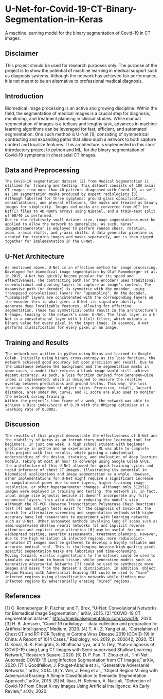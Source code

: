 # U-Net-for-Covid-19-CT-Binary-Segmentation-in-Keras
A machine learning model for the binary segmentation of Covid-19 in CT images.


## Disclaimer
  This project should be used for research purposes only. The purpose of the project is to show the potential of machine learning in medical support such as diagnosis systems. Although the network has achieved fair performance, it is not meant to be an alternative to professional medical diagnosis.

## Introduction
  Biomedical image processing is an active and growing discipline. Within the field, the segmentation of medical images is a crucial step for diagnosis, monitoring, and treatment planning in clinical studies. While manual segmentation of images is a tedious and lengthy task, advances in machine learning algorithms can be leveraged for fast, efficient, and automated segmentation. One such method is U-Net [1], consisting of symmetrical contracting and expanding paths that allow such a network to both capture context and localize features. This architecture is implemented in this short introductory project to python and ML, for the binary segmentation of Covid-19 symptoms in chest axial CT images.

## Data and Preprocessing 
	The Covid-19 segmentation dataset [2] from Medical Segmentation is utilized for training and testing. This dataset consists of 100 axial CT images from more than 40 patients diagnosed with Covid-19, as well as 100 segmentation masks produced by expert radiologists [3]. Although labelled for three symptoms: ground glass opacification, consolidations, and pleural effusions, the masks are treated as binary images for simplicity. Images and masks are converted from NII (or NIfTI) files to 4D NumPy arrays using NiBabel, and a train-test split of 60/40 is performed. 
	Due to the relatively small dataset size, image augmentations must be applied to allow the network to generalize. As such, Keras’ ImageDataGenerator is employed to perform random shear, rotation, zoom, x-axis shifts, and y-axis shifts. A data generator pipeline is created for training images and masks separately, and is then zipped together for implementation in the U-Net. 

## U-Net Architecture
	As mentioned above, U-Net is an effective method for image processing. Developed for biomedical image segmentation by Olaf Ronneberger et al. in 2015, U-Net has quickly become popular for its speed and effectiveness. The contracting path (or the encoder) uses traditional convolutional and pooling layers to capture an image’s context. The expansive path (or decoder) is symmetric with the encoder, using transposed convolutional layers for “upsampling”. On the decoder, “upsampled” layers are concatenated with the corresponding layers on the encoder—this is what gives a U-Net its signature ability to generate deep localizable features, allowing for effective segmentation. These two symmetrical paths result in the architecture’s U-shape, leading to the network’s name: U-Net. The final layer in a U-Net is a convolutional layer with 1 (1x1) filter, which outputs a binary value for every pixel in the input image. In essence, U-Net performs classification for every pixel in an image. 
 
## Training and Results
	The network was written in python using Keras and trained in Google Colab. Initially using binary cross-entropy as its loss function, the network achieved good accuracy but poor precision and recall. Due to the imbalance between the background and the segmentation masks in some cases, a model that returns a blank image would still achieve decent accuracy. As such, a loss function derived from Sørensen–Dice index is implemented, which is designed to measure the relative overlap between predictions and ground truths. This way, the loss function is independent of object sizes. Precision, recall, Jaccard distance, area under ROC curve, and F1 score are also used to monitor the network during training. 
	Within the project’s time frame of a week, the network was able to achieve a Dice index/score of 0.79 with the RMSprop optimizer at a learning rate of 0.0001.
  
## Discussion
	The results of this project demonstrate the effectiveness of U-Net and the viability of Keras as an introductory machine learning tool for beginners. In just one week, a high school student with beginner proficiency in python and no experience in ML was able to complete this project with fair results, while gaining a substantial understanding of the design, training, and evaluation of deep learning models. Taking at most an hour to converge using Google Colab GPUs, the architecture of this U-Net allowed for quick training cycles and rapid inference of chest CT images, illustrating its potential in biomedical applications and image segmentation as a whole. However, other implementations for U-Net might require a significant increase in computational power due to more layers, higher training image resolution, or other hyperparameter changes. Although only 512x512 images were employed in training and testing, the network is, in fact, input image size agnostic because it doesn’t incorporate any fully connected layers— this also aids in reducing the model’s size. 
	Although the RT-PCR (Reverse Transcription Polymerase Chain Reaction) test [4] and antigen tests exist for the diagnosis of Covid-19, the search for alternative screening and segmentation methods with higher accuracy have led researchers to experiment with learning networks such as U-Net. Other automated methods involving lung CT scans such as semi-supervised shallow neural networks [5] and implicit reverse attention and explicit edge-attention [6] may be useful for more widespread testing, severity assessments, treatment planning. However, due to the high variation in infected regions, more radiologist-annotated CT images must be gathered to develop a highly reliable and accurate medical tool. This is challenging because high-quality pixel-specific segmentation masks are laborious and time-consuming.
	Moving forward, elastic augmentations to the dataset could be used to simulate variation in human tissue, while generative models such as Generative Adversarial Networks [7] could be used to synthesize more images and masks from the dataset’s distribution. In addition, Object Region Mining with Adversarial Erasing [8] could be used to “mine” infected regions using classification networks while finding new infected regions by adversarially erasing “mined” regions. 
 
## References
[1] O. Ronneberger, P. Fischer, and T. Brox, “U-Net: Convolutional Networks for Biomedical Image Segmentation,” arXiv, 2015.
[2] “COVID-19 CT segmentation dataset,” https://medicalsegmentation.com/covid19/, 2020.
[3] H. B. Jenssen, “Covid-19 radiology — data collection and preparation for Artificial Intelligence,” Medium, 2020. 
[4] T. Ai, Z. Yang et al., “Correlation of Chest CT and RT-PCR Testing in Corona Virus Disease 2019 (COVID-19) in China: A Report of 1014 Cases,” Radiology, vol. 2019, p. 200642, 2020.
[5] D. Konar, B. K. Panigrahi, S. Bhattacharyya, and N. Dey, “Auto-diagnosis of COVID-19 using Lung CT Images with Semi-supervised Shallow Learning Network,” Research Square, 2020.
[6] D. P. Fan, T. Zhou et al., “Inf-Net: Automatic COVID-19 Lung Infection Segmentation from CT Images,” arXiv, 2020.
[7] I. Goodfellow, J. Pouget-Abadie et al., “Generative Adversarial Networks,” arXiv, 2014.
[8] Y. Wei, J. Feng et al., “Object Region Mining with Adversarial Erasing: A Simple Classification to Semantic Segmentation Approach,” arXiv, 2018.
[9] M. Ilyas, H. Rehman, A. Nait-ali, “Detection of Covid-19 From Chest X-ray Images Using Artificial Intelligence: An Early Review,” arXiv, 2020.

